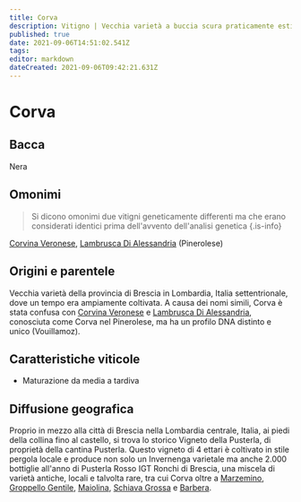 ```yaml
---
title: Corva
description: Vitigno | Vecchia varietà a buccia scura praticamente estinta che sopravvive nel centro della città di Brescia
published: true
date: 2021-09-06T14:51:02.541Z
tags: 
editor: markdown
dateCreated: 2021-09-06T09:42:21.631Z
---
```


# Corva

## Bacca
Nera

## Omonimi
> Si dicono omonimi due vitigni geneticamente differenti ma che erano considerati identici prima dell'avvento dell'analisi genetica
{.is-info}

[Corvina Veronese](/vitigni/Italia/corvina-veronese), [Lambrusca Di Alessandria](/vitigni/Italia/lambrusco-di-alessandria) (Pinerolese)

## Origini e parentele
Vecchia varietà della provincia di Brescia in Lombardia, Italia settentrionale, dove un tempo era ampiamente coltivata. A causa dei nomi simili, Corva è stata confusa con [Corvina Veronese](/vitigni/Italia/corvina-veronese) e [Lambrusca Di Alessandria](/vitigni/Italia/lambrusco-di-alessandria), conosciuta come Corva nel Pinerolese, ma ha un profilo DNA distinto e unico (Vouillamoz).

## Caratteristiche viticole
- Maturazione da media a tardiva

## Diffusione geografica
Proprio in mezzo alla città di Brescia nella Lombardia centrale, Italia, ai piedi della collina fino al castello, si trova lo storico Vigneto della Pusterla, di proprietà della cantina Pusterla. Questo vigneto di 4 ettari è coltivato in stile pergola locale e produce non solo un Invernenga varietale ma anche 2.000 bottiglie all'anno di Pusterla Rosso IGT Ronchi di Brescia, una miscela di varietà antiche, locali e talvolta rare, tra cui Corva oltre a [Marzemino](/vitigni/Italia/marzemino), [Groppello Gentile](/vitigni/groppello-gentile), [Maiolina](/vitigni/maiolina), [Schiava Grossa](/vitigni/Italia/schiava-grossa) e [Barbera](/vitigni/Italia/barbera).